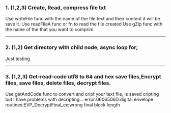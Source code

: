 ### 1. (1,2,3) Create, Read, compress file txt
Use writeFile func with the name of the file text and their content it will be save it.
Use readFileA func or fn to read the file created
Use gZip func with the name of the that you want to comprim.

-------


### 2. (1,2) Get directory with child node, async loop for;
Just testing

---

### 3. (1,2,3) Get-read-code utf8 to 64 and hex save files,Encrypt files, save files, delete files, decrypt files.
Use getAndCode func to convert and cript your text file, is saved cripting but I have problems with decripting...
error:0606506D:digital envelope routines:EVP_DecryptFinal_ex:wrong final block length
